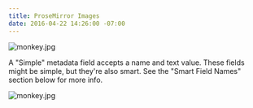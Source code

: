 ```yaml
---
title: ProseMirror Images
date: 2016-04-22 14:26:00 -07:00
---
```


![monkey.jpg](/uploads/monkey.jpg)

A "Simple" metadata field accepts a name and text value. These fields might be simple, but they're also smart. See the "Smart Field Names" section below for more info.

![monkey.jpg](/uploads/monkey.jpg)